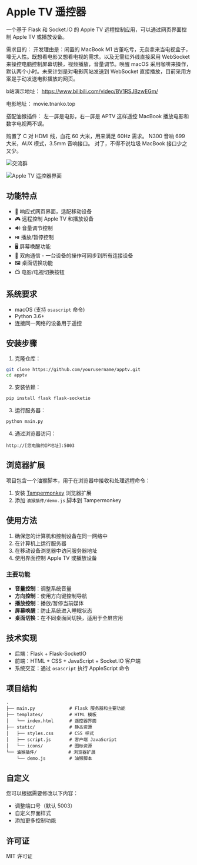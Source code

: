 # Apple TV 遥控器

一个基于 Flask 和 Socket.IO 的 Apple TV 远程控制应用，可以通过网页界面控制 Apple TV 或播放设备。


需求目的：
开发理由是：闲置的 MacBook M1 古董吃亏，无奈拿来当电视盒子，壕无人性。既想看电影又想看电视的需求。以及无需红外线直接采用 WebSocket 来操控电脑控制屏幕切换，视频播放，音量调节。唤醒 macOS 采用咖啡来操作，默认两个小时。未来计划是对电影网站发送到 WebSocket 直接播放，目前采用方案是手动发送电影播放的网页。

b站演示地址：
https://www.bilibili.com/video/BV1RSJBzwEGm/

电影地址：
movie.tnanko.top

搭配油猴插件：
左一屏是电影，右一屏是 APTV
这样遥控 MacBook 播放电影和数字电视两不误。

购置了 C 对 HDMI 线，血花 60 大米，用来满足 60Hz 需求。
N300 音响 699 大米，AUX 模式，3.5mm 音响接口。
对了，不得不说垃圾 MacBook 接口少之又少。


![交流群](readme/image.png)



![Apple TV 遥控器界面](readme/index.jpg)

## 功能特点

- 📱 响应式网页界面，适配移动设备
- 🎮 远程控制 Apple TV 和播放设备
- 🔊 音量调节控制
- ⏯️ 播放/暂停控制
- 🖥️ 屏幕唤醒功能
- 📱 双向通信 - 一台设备的操作可同步到所有连接设备
- 🖼️ 桌面切换功能
- 📺 电影/电视切换按钮

## 系统要求

- macOS (支持 `osascript` 命令)
- Python 3.6+
- 连接同一网络的设备用于遥控

## 安装步骤

1. 克隆仓库：

```bash
git clone https://github.com/yourusername/apptv.git
cd apptv
```

2. 安装依赖：

```bash
pip install flask flask-socketio
```

3. 运行服务器：

```bash
python main.py
```

4. 通过浏览器访问：

```
http://[您电脑的IP地址]:5003
```

## 浏览器扩展

项目包含一个油猴脚本，用于在浏览器中接收和处理远程命令：

1. 安装 [Tampermonkey](https://www.tampermonkey.net/) 浏览器扩展
2. 添加 `油猴插件/demo.js` 脚本到 Tampermonkey

## 使用方法

1. 确保您的计算机和控制设备在同一网络中
2. 在计算机上运行服务器
3. 在移动设备浏览器中访问服务器地址
4. 使用界面控制 Apple TV 或播放设备
          
### 主要功能

- **音量控制**：调整系统音量
- **方向控制**：使用方向键控制导航
- **播放控制**：播放/暂停当前媒体
- **屏幕唤醒**：防止系统进入睡眠状态
- **桌面切换**：在不同桌面间切换，适用于全屏应用

## 技术实现

- 后端：Flask + Flask-SocketIO
- 前端：HTML + CSS + JavaScript + Socket.IO 客户端
- 系统交互：通过 `osascript` 执行 AppleScript 命令

## 项目结构

```
.
├── main.py             # Flask 服务器和主要功能
├── templates/          # HTML 模板
│   └── index.html      # 遥控器界面
├── static/             # 静态资源
│   ├── styles.css      # CSS 样式
│   ├── script.js       # 客户端 JavaScript
│   └── icons/          # 图标资源
└── 油猴插件/            # 浏览器扩展
    └── demo.js         # 油猴脚本
```

## 自定义

您可以根据需要修改以下内容：

- 调整端口号（默认 5003）
- 自定义界面样式
- 添加更多控制功能

## 许可证

MIT 许可证 